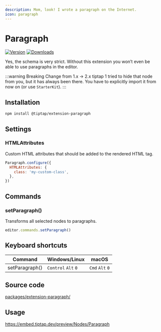 ```yaml
---
description: Mom, look! I wrote a paragraph on the Internet.
icon: paragraph
---
```


# Paragraph
[![Version](https://img.shields.io/npm/v/@tiptap/extension-paragraph.svg?label=version)](https://www.npmjs.com/package/@tiptap/extension-paragraph)
[![Downloads](https://img.shields.io/npm/dm/@tiptap/extension-paragraph.svg)](https://npmcharts.com/compare/@tiptap/extension-paragraph?minimal=true)

Yes, the schema is very strict. Without this extension you won’t even be able to use paragraphs in the editor.

:::warning Breaking Change from 1.x → 2.x
tiptap 1 tried to hide that node from you, but it has always been there. You have to explicitly import it from now on (or use `StarterKit`).
:::

## Installation
```bash
npm install @tiptap/extension-paragraph
```

## Settings

### HTMLAttributes
Custom HTML attributes that should be added to the rendered HTML tag.

```js
Paragraph.configure({
  HTMLAttributes: {
    class: 'my-custom-class',
  },
})
```

## Commands

### setParagraph()
Transforms all selected nodes to paragraphs.

```js
editor.commands.setParagraph()
```

## Keyboard shortcuts
| Command        | Windows/Linux                 | macOS                     |
| -------------- | ----------------------------- | ------------------------- |
| setParagraph() | `Control`&nbsp;`Alt`&nbsp;`0` | `Cmd`&nbsp;`Alt`&nbsp;`0` |

## Source code
[packages/extension-paragraph/](https://github.com/ueberdosis/tiptap/blob/main/packages/extension-paragraph/)

## Usage
https://embed.tiptap.dev/preview/Nodes/Paragraph
